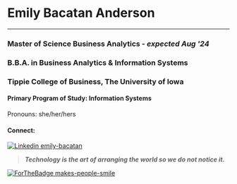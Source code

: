 # Emily Bacatan Anderson #
 - - - - 
### Master of Science Business Analytics - ***expected Aug '24*** ###
### B.B.A. in Business Analytics & Information Systems ###
### Tippie College of Business, The University of Iowa ###
#### Primary Program of Study: Information Systems ####
Pronouns: she/her/hers

#### Connect: ####
[![Linkedin](https://i.stack.imgur.com/gVE0j.png) emily-bacatan](https://www.linkedin.com/in/emily-bacatan/)






> ***Technology is the art of arranging the world so we do not notice it.***

[![ForTheBadge makes-people-smile](http://ForTheBadge.com/images/badges/makes-people-smile.svg)](https://github.com/msbacatan?tab=repositories)

<!--
**msbacatan/msbacatan** is a ✨ _special_ ✨ repository because its `README.md` (this file) appears on your GitHub profile.

Here are some ideas to get you started:

- 🔭 I’m currently working on ...
- 🌱 I’m currently learning ...
- 👯 I’m looking to collaborate on ...
- 🤔 I’m looking for help with ...
- 💬 Ask me about ...
- 📫 How to reach me: ...
- 😄 Pronouns: ...
- ⚡ Fun fact: ...
-->
